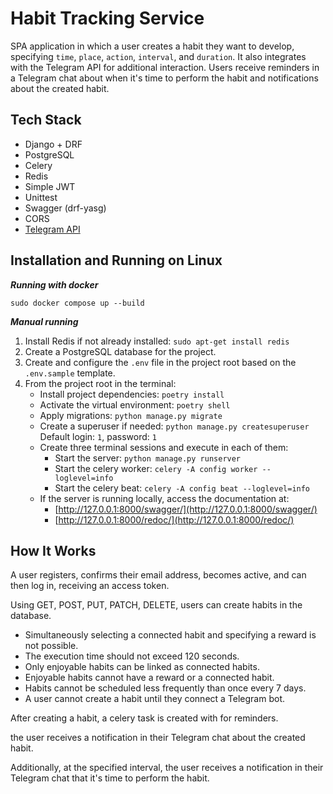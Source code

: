 # Habit Tracking Service

SPA application in which a user creates a habit they want to develop, specifying `time`, `place`, `action`, `interval`, and `duration`. It also integrates with the Telegram API for additional interaction. Users receive reminders in a Telegram chat about when it's time to perform the habit and notifications about the created habit.

## Tech Stack

- Django + DRF
- PostgreSQL
- Celery
- Redis
- Simple JWT
- Unittest
- Swagger (drf-yasg)
- CORS
- [Telegram API](https://core.telegram.org/bots/api)

## Installation and Running on Linux

***Running with docker***

`sudo docker compose up --build`

***Manual running***

1. Install Redis if not already installed: `sudo apt-get install redis`
2. Create a PostgreSQL database for the project.
3. Create and configure the `.env` file in the project root based on the `.env.sample` template.
4. From the project root in the terminal:
    - Install project dependencies: `poetry install`
    - Activate the virtual environment: `poetry shell`
    - Apply migrations: `python manage.py migrate`
    - Create a superuser if needed: `python manage.py createsuperuser` Default login: `1`, password: `1`
    - Create three terminal sessions and execute in each of them:
        - Start the server: `python manage.py runserver`
        - Start the celery worker: `celery -A config worker --loglevel=info`
        - Start the celery beat: `celery -A config beat --loglevel=info`
    - If the server is running locally, access the documentation at:
        - [http://127.0.0.1:8000/swagger/](http://127.0.0.1:8000/swagger/)
        - [http://127.0.0.1:8000/redoc/](http://127.0.0.1:8000/redoc/)

## How It Works

A user registers, confirms their email address, becomes active, and can then log in, receiving an access token.

Using GET, POST, PUT, PATCH, DELETE, users can create habits in the database.

- Simultaneously selecting a connected habit and specifying a reward is not possible.
- The execution time should not exceed 120 seconds.
- Only enjoyable habits can be linked as connected habits.
- Enjoyable habits cannot have a reward or a connected habit.
- Habits cannot be scheduled less frequently than once every 7 days.
- A user cannot create a habit until they connect a Telegram bot.

After creating a habit, a celery task is created with for reminders.

the user receives a notification in their Telegram chat about the created habit.

Additionally, at the specified interval, the user receives a notification in their Telegram chat that it's time to perform the habit.
